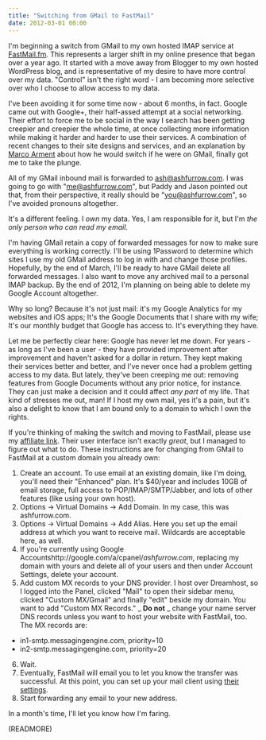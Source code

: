 ```yaml
---
title: "Switching from GMail to FastMail"
date: 2012-03-01 00:00
---
```


I'm beginning a switch from GMail to my own hosted IMAP service at [FastMail.fm](http://www.fastmail.fm/?STKI=7977317). This represents a larger shift in my online presence that began over a year ago. It started with a move away from Blogger to my own hosted WordPress blog, and is representative of my desire to have more control over my data. "Control" isn't the right word - I am becoming more selective over who I choose to allow access to my data.

I've been avoiding it for some time now - about 6 months, in fact. Google came out with Google+, their half-assed attempt at a social networking. Their effort to force me to be social in the way I search has been getting creepier and creepier the whole time, at once collecting more information while making it harder and harder to use their services. A combination of recent changes to their site designs and services, and an explanation by [Marco Arment](http://wiki.5by5.tv/wiki/Kindacritical_(5by5_Specials_4)) about how he would switch if he were on GMail, finally got me to take the plunge.

All of my GMail inbound mail is forwarded to [ash@ashfurrow.com](mailto:ash@ashfurrow.com). I was going to go with "me@ashfurrow.com", but Paddy and Jason pointed out that, from their perspective, it really should be "you@ashfurrow.com", so I've avoided pronouns altogether.

It's a different feeling. I _own_&nbsp;my data. Yes, I am responsible for it, but I'm _the only person who can read my email_.

I'm having GMail retain a copy of forwarded messages for now to make sure everything is working correctly. I'll be using 1Password to determine which sites I use my old GMail address to log in with and change those profiles. Hopefully, by the end of March, I'll be ready to have GMail delete all forwarded messages. I also want to move any archived mail to a personal IMAP backup. By the end of 2012, I'm planning on being able to delete my Google Account altogether.

Why so long? Because it's not just mail: it's my Google Analytics for my websites and iOS apps; It's the Google Documents that I share with my wife; It's our monthly budget that Google has access to. It's everything they have.

Let me be perfectly clear here: Google has never let me down. For years - as long as I've been a user - they have provided improvement after improvement and haven't asked for a dollar in return. They kept making their services better and better, and I've never once had a problem getting access to my data. But lately, they've been creeping me out: removing features from Google Documents without any prior notice, for instance. They can just make a decision and it could affect _any part_&nbsp;of my life. That kind of stresses me out, man! If I host my own mail, yes it's a pain, but it's also a delight to know that I am bound only to a domain to which I own the rights.

If you're thinking of making the switch and moving to FastMail, please use my [affiliate link](http://www.fastmail.fm/?STKI=7977317). Their user interface isn't exactly _great_, but I managed to figure out what to do. These instructions are for changing from GMail to FastMail at a custom domain you already own:

1. Create an account. To use email at an existing domain, like I'm doing, you'll need their "Enhanced" plan. It's $40/year and includes 10GB of email storage, full access to POP/IMAP/SMTP/Jabber, and lots of other features (like using your own host).
2. Options -> Virtual Domains -> Add Domain. In my case, this was ashfurrow.com.
3. Options -> Virtual Domains -> Add Alias. Here you set up the email address at which you want to receive mail. Wildcards are acceptable here, as well.
4. If you're currently using Google Accountshttp://google.com/a/cpanel/_ashfurrow.com_, replacing my domain with yours and delete all of your users and then under Account Settings, delete your account.
5. Add custom MX records to your DNS provider. I host over Dreamhost, so I logged into the Panel, clicked "Mail" to open their sidebar menu, clicked "Custom MX/Gmail" and finally "edit" beside my domain. You want to add "Custom MX Records." _ **Do not** _&nbsp;change your name server DNS records unless you want to host your website with FastMail, too. The MX records are:
  - in1-smtp.messagingengine.com, priority=10
  - in2-smtp.messagingengine.com, priority=20
6. Wait.
7. Eventually, FastMail will email you to let you know the transfer was successful. At this point, you can set up your mail client using [their settings](https://www.fastmail.fm/help/remote_email_access_server_names_and_ports.html?MLS=VD-*&Ust=82c0e469.8cbc41d7&MSS=!OP-*&UDm=49).
8. Start forwarding any email to your new address.

In a month's time, I'll let you know how I'm faring.

(READMORE)
